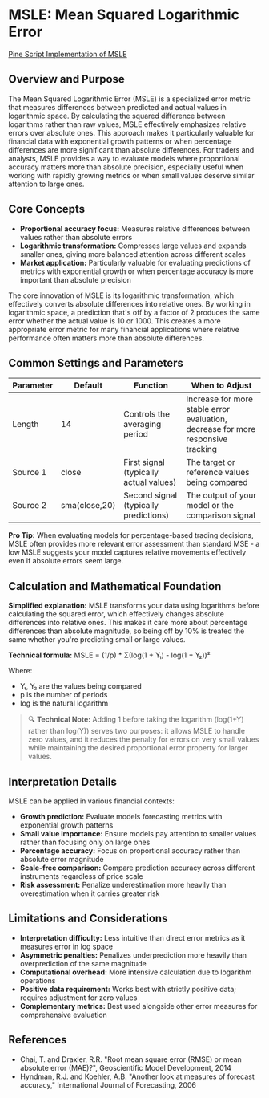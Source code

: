 # MSLE: Mean Squared Logarithmic Error

[Pine Script Implementation of MSLE](https://github.com/mihakralj/pinescript/blob/main/indicators/errors/msle.pine)

## Overview and Purpose

The Mean Squared Logarithmic Error (MSLE) is a specialized error metric that measures differences between predicted and actual values in logarithmic space. By calculating the squared difference between logarithms rather than raw values, MSLE effectively emphasizes relative errors over absolute ones. This approach makes it particularly valuable for financial data with exponential growth patterns or when percentage differences are more significant than absolute differences. For traders and analysts, MSLE provides a way to evaluate models where proportional accuracy matters more than absolute precision, especially useful when working with rapidly growing metrics or when small values deserve similar attention to large ones.

## Core Concepts

* **Proportional accuracy focus:** Measures relative differences between values rather than absolute errors
* **Logarithmic transformation:** Compresses large values and expands smaller ones, giving more balanced attention across different scales
* **Market application:** Particularly valuable for evaluating predictions of metrics with exponential growth or when percentage accuracy is more important than absolute precision

The core innovation of MSLE is its logarithmic transformation, which effectively converts absolute differences into relative ones. By working in logarithmic space, a prediction that's off by a factor of 2 produces the same error whether the actual value is 10 or 1000. This creates a more appropriate error metric for many financial applications where relative performance often matters more than absolute differences.

## Common Settings and Parameters

| Parameter | Default | Function | When to Adjust |
|-----------|---------|----------|---------------|
| Length | 14 | Controls the averaging period | Increase for more stable error evaluation, decrease for more responsive tracking |
| Source 1 | close | First signal (typically actual values) | The target or reference values being compared |
| Source 2 | sma(close,20) | Second signal (typically predictions) | The output of your model or the comparison signal |

**Pro Tip:** When evaluating models for percentage-based trading decisions, MSLE often provides more relevant error assessment than standard MSE - a low MSLE suggests your model captures relative movements effectively even if absolute errors seem large.

## Calculation and Mathematical Foundation

**Simplified explanation:**
MSLE transforms your data using logarithms before calculating the squared error, which effectively changes absolute differences into relative ones. This makes it care more about percentage differences than absolute magnitude, so being off by 10% is treated the same whether you're predicting small or large values.

**Technical formula:**
MSLE = (1/p) * Σ(log(1 + Y₁) - log(1 + Y₂))²

Where:
- Y₁, Y₂ are the values being compared
- p is the number of periods
- log is the natural logarithm

> 🔍 **Technical Note:** Adding 1 before taking the logarithm (log(1+Y) rather than log(Y)) serves two purposes: it allows MSLE to handle zero values, and it reduces the penalty for errors on very small values while maintaining the desired proportional error property for larger values.

## Interpretation Details

MSLE can be applied in various financial contexts:

* **Growth prediction:** Evaluate models forecasting metrics with exponential growth patterns
* **Small value importance:** Ensure models pay attention to smaller values rather than focusing only on large ones
* **Percentage accuracy:** Focus on proportional accuracy rather than absolute error magnitude
* **Scale-free comparison:** Compare prediction accuracy across different instruments regardless of price scale
* **Risk assessment:** Penalize underestimation more heavily than overestimation when it carries greater risk

## Limitations and Considerations

* **Interpretation difficulty:** Less intuitive than direct error metrics as it measures error in log space
* **Asymmetric penalties:** Penalizes underprediction more heavily than overprediction of the same magnitude
* **Computational overhead:** More intensive calculation due to logarithm operations
* **Positive data requirement:** Works best with strictly positive data; requires adjustment for zero values
* **Complementary metrics:** Best used alongside other error measures for comprehensive evaluation

## References

* Chai, T. and Draxler, R.R. "Root mean square error (RMSE) or mean absolute error (MAE)?", Geoscientific Model Development, 2014
* Hyndman, R.J. and Koehler, A.B. "Another look at measures of forecast accuracy," International Journal of Forecasting, 2006
